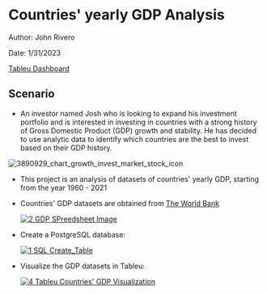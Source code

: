 # Countries' yearly GDP Analysis

Author: John Rivero

Date: 1/31/2023

[Tableu Dashboard](https://public.tableau.com/app/profile/john.r6470/viz/CountriesYearlyGDP1960-2021/Dashboard1?publish=yes)


## Scenario

- An investor named Josh who is looking to expand his investment portfolio and is interested in investing in countries with a strong history of Gross Domestic Product (GDP) growth and stability. He has decided to use analytic data to identify which countries are the best to invest based on their GDP history.





![3890929_chart_growth_invest_market_stock_icon](https://user-images.githubusercontent.com/81208412/215166455-345259af-2eb7-4eb7-9f34-ff630497fef8.png)
- This project is an analysis of datasets of countries' yearly GDP, starting from the year 1960 - 2021

- Countries' GDP datasets are obtained from [The World Bank](https://data.worldbank.org/indicator/NY.GDP.MKTP.CD)

    [![2  GDP SPreedsheet Image](https://user-images.githubusercontent.com/81208412/215185311-e224907a-f633-46bc-ad06-f31b51531f30.jpg)](https://github.com/John-Rivero/Data-Analyst-Portfolio/blob/main/Coutries'%20Yearly%20GDP%201960-2021/2.%20GDP%20Spreedsheet.csv)
  

- Create a PostgreSQL database:


    [![1 SQL Create_Table](https://user-images.githubusercontent.com/81208412/215169768-bbb21b01-a507-4dbc-97b2-af087b54fa33.jpg)](https://github.com/John-Rivero/Data-Analyst-Portfolio/blob/main/Coutries'%20Yearly%20GDP%201960-2021/1.%20SQL%20GDP%20PostgreSQL.sql)


- Visualize the GDP datasets in Tableu:


    [![4  Tableu Countries' GDP Visualization](https://user-images.githubusercontent.com/81208412/215183711-3d7d64db-fa96-45fb-ae35-00b8b3c8e029.jpg)](https://public.tableau.com/app/profile/john.r6470/viz/CountriesYearlyGDP1960-2021/Dashboard1)
